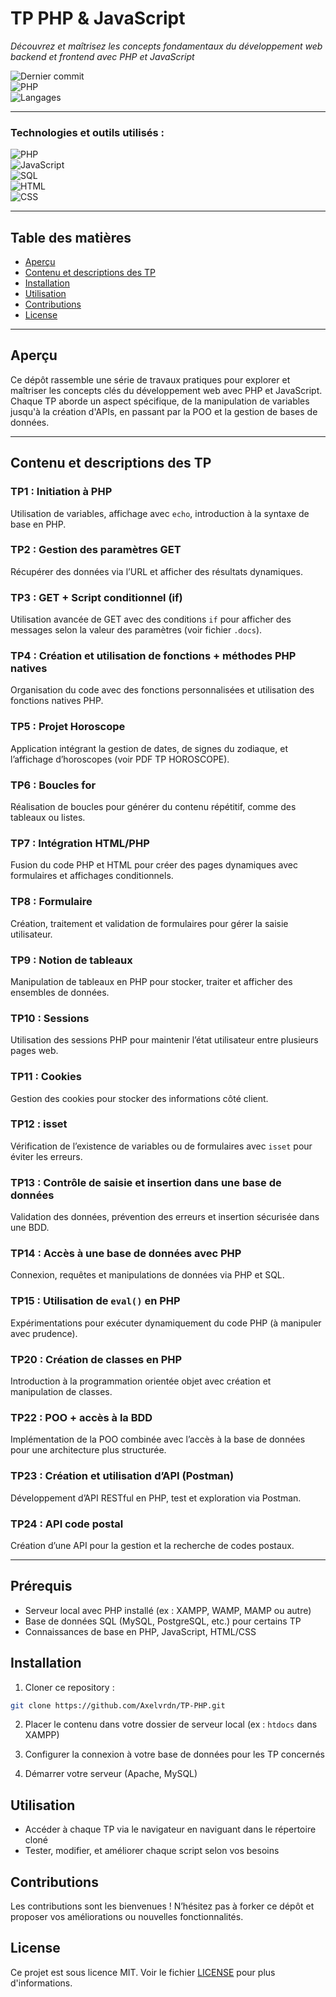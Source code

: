 # **TP PHP & JavaScript**

*Découvrez et maîtrisez les concepts fondamentaux du développement web backend et frontend avec PHP et JavaScript*

![Dernier commit](https://img.shields.io/badge/last%20commit=avril-brightgreen)  
![PHP](https://img.shields.io/badge/php-63.6%25-blue)  
![Langages](https://img.shields.io/badge/languages-2-blue)

---

### **Technologies et outils utilisés :**

![PHP](https://img.shields.io/badge/PHP-PHP-blueviolet)  
![JavaScript](https://img.shields.io/badge/JavaScript-JavaScript-yellow)  
![SQL](https://img.shields.io/badge/SQL-MySQL-blue)  
![HTML](https://img.shields.io/badge/HTML-HTML5-orange)  
![CSS](https://img.shields.io/badge/CSS-CSS-purple)  

---

## **Table des matières**

- [Aperçu](#aperçu)
- [Contenu et descriptions des TP](#contenu-et-descriptions-des-tp)
- [Installation](#installation)
- [Utilisation](#utilisation)
- [Contributions](#contributions)
- [License](#license)

---

## **Aperçu**

Ce dépôt rassemble une série de travaux pratiques pour explorer et maîtriser les concepts clés du développement web avec PHP et JavaScript. Chaque TP aborde un aspect spécifique, de la manipulation de variables jusqu'à la création d'APIs, en passant par la POO et la gestion de bases de données.

---

## **Contenu et descriptions des TP**

### **TP1 : Initiation à PHP**  
Utilisation de variables, affichage avec `echo`, introduction à la syntaxe de base en PHP.

### **TP2 : Gestion des paramètres GET**  
Récupérer des données via l’URL et afficher des résultats dynamiques.

### **TP3 : GET + Script conditionnel (if)**  
Utilisation avancée de GET avec des conditions `if` pour afficher des messages selon la valeur des paramètres (voir fichier `.docs`).

### **TP4 : Création et utilisation de fonctions + méthodes PHP natives**  
Organisation du code avec des fonctions personnalisées et utilisation des fonctions natives PHP.

### **TP5 : Projet Horoscope**  
Application intégrant la gestion de dates, de signes du zodiaque, et l’affichage d’horoscopes (voir PDF TP HOROSCOPE).

### **TP6 : Boucles for**  
Réalisation de boucles pour générer du contenu répétitif, comme des tableaux ou listes.

### **TP7 : Intégration HTML/PHP**  
Fusion du code PHP et HTML pour créer des pages dynamiques avec formulaires et affichages conditionnels.

### **TP8 : Formulaire**  
Création, traitement et validation de formulaires pour gérer la saisie utilisateur.

### **TP9 : Notion de tableaux**  
Manipulation de tableaux en PHP pour stocker, traiter et afficher des ensembles de données.

### **TP10 : Sessions**  
Utilisation des sessions PHP pour maintenir l’état utilisateur entre plusieurs pages web.

### **TP11 : Cookies**  
Gestion des cookies pour stocker des informations côté client.

### **TP12 : isset**  
Vérification de l’existence de variables ou de formulaires avec `isset` pour éviter les erreurs.

### **TP13 : Contrôle de saisie et insertion dans une base de données**  
Validation des données, prévention des erreurs et insertion sécurisée dans une BDD.

### **TP14 : Accès à une base de données avec PHP**  
Connexion, requêtes et manipulations de données via PHP et SQL.

### **TP15 : Utilisation de `eval()` en PHP**  
Expérimentations pour exécuter dynamiquement du code PHP (à manipuler avec prudence).

### **TP20 : Création de classes en PHP**  
Introduction à la programmation orientée objet avec création et manipulation de classes.

### **TP22 : POO + accès à la BDD**  
Implémentation de la POO combinée avec l’accès à la base de données pour une architecture plus structurée.

### **TP23 : Création et utilisation d’API (Postman)**  
Développement d’API RESTful en PHP, test et exploration via Postman.

### **TP24 : API code postal**  
Création d’une API pour la gestion et la recherche de codes postaux.

---

## **Prérequis**

- Serveur local avec PHP installé (ex : XAMPP, WAMP, MAMP ou autre)
- Base de données SQL (MySQL, PostgreSQL, etc.) pour certains TP
- Connaissances de base en PHP, JavaScript, HTML/CSS

## **Installation**

1. Cloner ce repository :

```bash
git clone https://github.com/Axelvrdn/TP-PHP.git
```

2. Placer le contenu dans votre dossier de serveur local (ex : `htdocs` dans XAMPP)

3. Configurer la connexion à votre base de données pour les TP concernés

4. Démarrer votre serveur (Apache, MySQL)

## **Utilisation**

- Accéder à chaque TP via le navigateur en naviguant dans le répertoire cloné
- Tester, modifier, et améliorer chaque script selon vos besoins

## **Contributions**

Les contributions sont les bienvenues ! N’hésitez pas à forker ce dépôt et proposer vos améliorations ou nouvelles fonctionnalités.

## **License**

Ce projet est sous licence MIT. Voir le fichier [LICENSE](LICENSE) pour plus d'informations.
